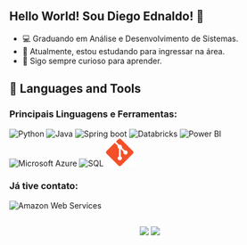 ## Hello World! Sou Diego Ednaldo! 👋
 
- 💻 Graduando em Análise e Desenvolvimento de Sistemas.
- 🌱 Atualmente, estou estudando para ingressar na área. 
- 👀 Sigo sempre curioso para aprender.

## 🚀 Languages and Tools
### Principais Linguagens e Ferramentas:
</summary>
<p align="left">
 <img  height="50" width="50" src="https://cdn.jsdelivr.net/gh/devicons/devicon/icons/python/python-original.svg" title="Python" alt="Python"/>
 <img  height="50" width="50" src="https://upload.wikimedia.org/wikipedia/pt/thumb/3/30/Java_programming_language_logo.svg/351px-Java_programming_language_logo.svg.png?20190828223431" title="Java" alt="Java"/>
 <img  height="50" width="50" src="https://encrypted-tbn0.gstatic.com/images?q=tbn:ANd9GcT8i4zPog-0j0JR_yZglxPhTPZXxN2iMTQ3Dw&s" title="Spring" alt="Spring boot"/>
 <img height="50" src="https://upload.wikimedia.org/wikipedia/commons/6/63/Databricks_Logo.png" title="Databricks" alt="Databricks">
 <img height="50" src="https://upload.wikimedia.org/wikipedia/commons/c/cf/New_Power_BI_Logo.svg" title="Power BI" alt="Power BI">
 <img height="50" src="https://upload.wikimedia.org/wikipedia/commons/f/fa/Microsoft_Azure.svg" title="Microsoft Azure" alt="Microsoft Azure">
 <img width="50" height="50" src="https://upload.wikimedia.org/wikipedia/commons/d/d7/Sql_data_base_with_logo.svg" title="SQL" alt="SQL"/></code>
 <img height="50" src="https://raw.githubusercontent.com/devicons/devicon/master/icons/git/git-original.svg" title="GIT" alt="GIT">

</p>

### Já tive contato:
</summary>
<p align="left">
</code>
 <img height="50" src="https://upload.wikimedia.org/wikipedia/commons/9/93/Amazon_Web_Services_Logo.svg" title="Amazon Web Services" alt="Amazon Web Services">
<p>

  ##
 
  <div align="center"> 
  <a href = "mailto:santanaednaldo000@gmail.com"><img src="https://img.shields.io/badge/-Gmail-%23333?style=for-the-badge&logo=gmail&logoColor=white" target="_blank"></a>
  <a href="https://www.linkedin.com/in/diegoednaldo/" target="_blank"><img src="https://img.shields.io/badge/-LinkedIn-%230077B5?style=for-the-badge&logo=linkedin&logoColor=white" target="_blank"></a> 

 </div>
